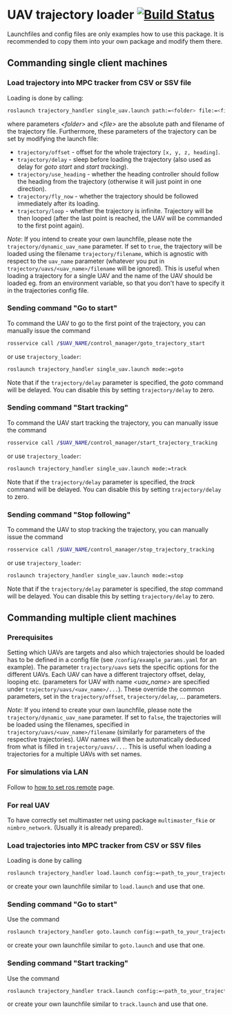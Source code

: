 # UAV trajectory loader [![Build Status](https://travis-ci.com/ctu-mrs/trajectory_loader.svg?branch=master)](https://travis-ci.com/ctu-mrs/trajectory_loader)

Launchfiles and config files are only examples how to use this package. It is recommended to copy them into your own package and modify them there.

## Commanding single client machines

### Load trajectory into MPC tracker from CSV or SSV file

Loading is done by calling:
```bash
roslaunch trajectory_handler single_uav.launch path:=<folder> file:=<file>
```
where parameters *\<folder\>* and *\<file\>* are the absolute path and filename of the trajectory file.
Furthermore, these parameters of the trajectory can be set by modifying the launch file:
* `trajectory/offset`       - offset for the whole trajectory `[x, y, z, heading]`.
* `trajectory/delay`        - sleep before loading the trajectory (also used as delay for *goto start* and *start tracking*).
* `trajectory/use_heading`  - whether the heading controller should follow the heading from the trajectory (otherwise it will just point in one direction).
* `trajectory/fly_now`      - whether the trajectory should be followed immediately after its loading. 
* `trajectory/loop`         - whether the trajectory is infinite. Trajectory will be then looped (after the last point is reached, the UAV will be commanded to the first point again).

*Note*: If you intend to create your own launchfile, please note the `trajectory/dynamic_uav_name` parameter.
If set to `true`, the trajectory will be loaded using the filename `trajectory/filename`, which is agnostic with respect to the `uav_name` parameter (whatever you put in `trajectory/uavs/<uav_name>/filename` will be ignored).
This is useful when loading a trajectory for a single UAV and the name of the UAV should be loaded eg. from an environment variable, so that you don't have to specify it in the trajectories config file.

### Sending command "Go to start"

To command the UAV to go to the first point of the trajectory, you can manually issue the command
```bash
rosservice call /$UAV_NAME/control_manager/goto_trajectory_start
```
or use `trajectory_loader`:
```bash
roslaunch trajectory_handler single_uav.launch mode:=goto
```
Note that if the `trajectory/delay` parameter is specified, the *goto* command will be delayed. You can disable this by setting `trajectory/delay` to zero.

### Sending command "Start tracking"

To command the UAV start tracking the trajectory, you can manually issue the command
```bash
rosservice call /$UAV_NAME/control_manager/start_trajectory_tracking
```
or use `trajectory_loader`:
```bash
roslaunch trajectory_handler single_uav.launch mode:=track
```
Note that if the `trajectory/delay` parameter is specified, the *track* command will be delayed. You can disable this by setting `trajectory/delay` to zero.

### Sending command "Stop following"

To command the UAV to stop tracking the trajectory, you can manually issue the command
```bash
rosservice call /$UAV_NAME/control_manager/stop_trajectory_tracking
```
or use `trajectory_loader`:
```bash
roslaunch trajectory_handler single_uav.launch mode:=stop
```
Note that if the `trajectory/delay` parameter is specified, the *stop* command will be delayed. You can disable this by setting `trajectory/delay` to zero.

## Commanding multiple client machines

### Prerequisites 

Setting which UAVs are targets and also which trajectories should be loaded has to be defined in a config file (see `/config/example_params.yaml` for an example).
The parameter `trajectory/uavs` sets the specific options for the different UAVs.
Each UAV can have a different trajectory offset, delay, looping etc. (parameters for UAV with name *\<uav_name\>* are specified under `trajectory/uavs/<uav_name>/...`).
These override the common parameters, set in the `trajectory/offset`, `trajectory/delay`, ... parameters.

*Note*: If you intend to create your own launchfile, please note the `trajectory/dynamic_uav_name` parameter.
If set to `false`, the trajectories will be loaded using the filenames, specified in `trajectory/uavs/<uav_name>/filename` (similarly for parameters of the respective trajectories).
UAV names will then be automatically deduced from what is filled in `trajectory/uavs/...`.
This is useful when loading a trajectories for a multiple UAVs with set names.

### For simulations via LAN
Follow to [how to set ros remote](https://mrs.felk.cvut.cz/gitlab/uav/uav_core/wikis/ros_remote) page.

### For real UAV
To have correctly set multimaster net using package `multimaster_fkie` or `nimbro_network`. (Usually it is already prepared).

### Load trajectories into MPC tracker from CSV or SSV files

Loading is done by calling
```bash
roslaunch trajectory_handler load.launch config:=<path_to_your_trajectories_config>
```
or create your own launchfile similar to `load.launch` and use that one.

### Sending command "Go to start"

Use the command
```bash
roslaunch trajectory_handler goto.launch config:=<path_to_your_trajectories_config>
```
or create your own launchfile similar to `goto.launch` and use that one.

### Sending command "Start tracking"

Use the command
```bash
roslaunch trajectory_handler track.launch config:=<path_to_your_trajectories_config>
```
or create your own launchfile similar to `track.launch` and use that one.

